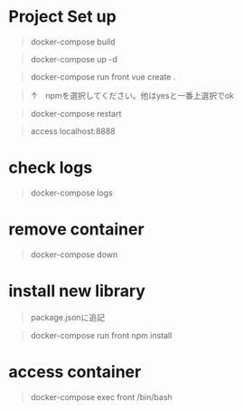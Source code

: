 # Project Set up
> docker-compose build

> docker-compose up -d

> docker-compose run front vue create .

>↑　npmを選択してください。他はyesと一番上選択でok

> docker-compose restart

> access localhost:8888

# check logs
> docker-compose logs

# remove container
> docker-compose down

# install new library
> package.jsonに追記 

> docker-compose run front npm install

# access container
> docker-compose exec front /bin/bash
